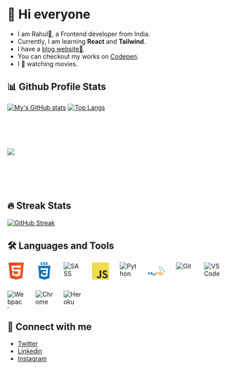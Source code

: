  # 👋 Hi everyone
 
- I am Rahul🙂, a Frontend developer from India. 
- Currently, I am learning **React** and **Tailwind**.
- I have a [blog website📝](https://rahulbaran.hashnode.dev/).
- You can checkout my works on [Codepen](https://codepen.io/rahulbaran).
- I 💜 watching movies.

## 📊 Github Profile Stats
[![My's GitHub stats](https://github-readme-stats.vercel.app/api?username=rahulbaran&show_icons=true&theme=onedark&hide_border=true)](https://github.com/rahulbaran/github-readme-stats)
[![Top Langs](https://github-readme-stats.vercel.app/api/top-langs/?username=rahulbaran&layout=compact&langs_count=8&hide=c%2B%2B&theme=onedark&hide_border=true&card_width=270)](https://github.com/anuraghazra/github-readme-stats)

<img src="https://activity-graph.herokuapp.com/graph?username=Rahulbaran&theme=one-dark&hide_border=true" style="margin-block: 5em"/>

## 🔥 Streak Stats
[![GitHub Streak](https://github-readme-streak-stats.herokuapp.com/?user=Rahulbaran&theme=onedark&hide_border=true)](https://git.io/streak-stats)

## 🛠️ Languages and Tools
<div style="display:flex;gap:1.5rem;flex-wrap:wrap">
  <img src="https://github.com/devicons/devicon/blob/master/icons/html5/html5-original.svg" title="HTML5" alt="HTML" width="40" height="40"/>
  <img src="https://github.com/devicons/devicon/blob/master/icons/css3/css3-plain-wordmark.svg"  title="CSS3" alt="CSS" width="40" height="40"/>
  <img src="https://cdn.jsdelivr.net/gh/devicons/devicon/icons/sass/sass-original.svg" title="SASS" alt="SASS" width="40" height="40"/>
  <img src="https://github.com/devicons/devicon/blob/master/icons/javascript/javascript-original.svg" title="JavaScript" alt="JavaScript" width="40" height="40"/>
  <img src="https://cdn.jsdelivr.net/gh/devicons/devicon/icons/python/python-original.svg" title="Python" alt="Python" width="40" height="40"/>
  <img src="https://github.com/devicons/devicon/blob/master/icons/mysql/mysql-original-wordmark.svg" title="MySQL"  alt="MySQL" width="40" height="40"/>
  <img src="https://cdn.jsdelivr.net/gh/devicons/devicon/icons/git/git-original.svg" title="Git" alt="Git" width="40" height="40"/>
  <img src="https://cdn.jsdelivr.net/gh/devicons/devicon/icons/vscode/vscode-original.svg" title="VSCode" alt="VSCode" width="40" height="40"/>
  <img src="https://cdn.jsdelivr.net/gh/devicons/devicon/icons/webpack/webpack-plain.svg" title="Webpack" alt="Webpack" width="40" height="40"/>
  <img src="https://cdn.jsdelivr.net/gh/devicons/devicon/icons/chrome/chrome-original.svg" title="Chrome" alt="Chrome" width="40" height="40"/>
  <img src="https://cdn.jsdelivr.net/gh/devicons/devicon/icons/heroku/heroku-plain-wordmark.svg" title="Heroku" alt="Heroku" width="40" height="40"/>
</div>

## 🤝 Connect with me
- [Twitter](https://twitter.com/Rahul9422dev)
- [Linkedin](https://www.linkedin.com/in/rahulbaran/)
- [Instagram](https://www.instagram.com/rahulkumar109422/)
